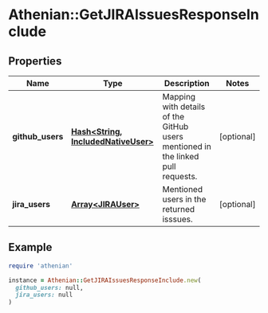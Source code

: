# Athenian::GetJIRAIssuesResponseInclude

## Properties

| Name | Type | Description | Notes |
| ---- | ---- | ----------- | ----- |
| **github_users** | [**Hash&lt;String, IncludedNativeUser&gt;**](IncludedNativeUser.md) | Mapping with details of the GitHub users mentioned in the linked pull requests.  | [optional] |
| **jira_users** | [**Array&lt;JIRAUser&gt;**](JIRAUser.md) | Mentioned users in the returned isssues. | [optional] |

## Example

```ruby
require 'athenian'

instance = Athenian::GetJIRAIssuesResponseInclude.new(
  github_users: null,
  jira_users: null
)
```

